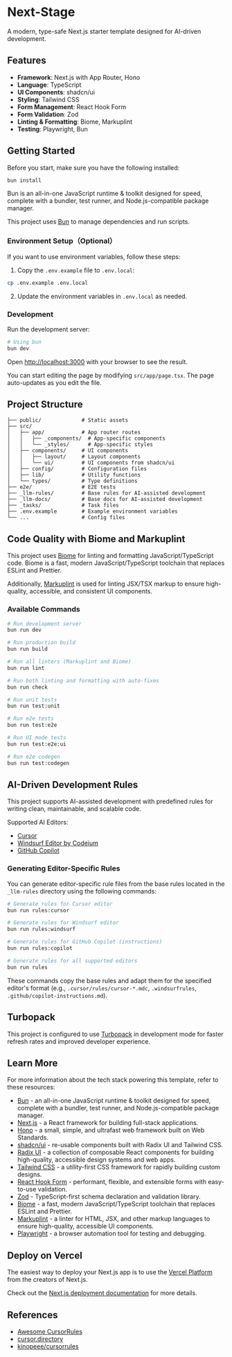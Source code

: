 # Next-Stage

A modern, type-safe Next.js starter template designed for AI-driven development.

## Features

- **Framework**: Next.js with App Router, Hono
- **Language**: TypeScript
- **UI Components**: shadcn/ui
- **Styling**: Tailwind CSS
- **Form Management**: React Hook Form
- **Form Validation**: Zod
- **Linting & Formatting**: Biome, Markuplint
- **Testing**: Playwright, Bun

## Getting Started
Before you start, make sure you have the following installed:

```bash
bun install
```

Bun is an all-in-one JavaScript runtime & toolkit designed for speed, complete with a bundler, test runner, and Node.js-compatible package manager.

This project uses [Bun](https://bun.sh/) to manage dependencies and run scripts.

### Environment Setup（Optional）
If you want to use environment variables, follow these steps:

1. Copy the `.env.example` file to `.env.local`:

```bash
cp .env.example .env.local
```

2. Update the environment variables in `.env.local` as needed.

### Development

Run the development server:

```bash
# Using bun
bun dev
```

Open [http://localhost:3000](http://localhost:3000) with your browser to see the result.

You can start editing the page by modifying `src/app/page.tsx`. The page auto-updates as you edit the file.

## Project Structure

```
├── public/             # Static assets
├── src/
│   ├── app/            # App router routes
│   │   ├── _components/  # App-specific components
│   │   └── _styles/      # App-specific styles
│   ├── components/     # UI components
│   │   ├── layout/     # Layout components
│   │   └── ui/         # UI components from shadcn/ui
│   ├── config/         # Configuration files
│   ├── lib/            # Utility functions
│   └── types/          # Type definitions
├── e2e/                # E2E tests
├── _llm-rules/         # Base rules for AI-assisted development
├── _llm-docs/          # Base docs for AI-assisted development
├── _tasks/             # Task files
├── .env.example        # Example environment variables
└── ...                 # Config files
```

## Code Quality with Biome and Markuplint

This project uses [Biome](https://biomejs.dev/) for linting and formatting JavaScript/TypeScript code. Biome is a fast, modern JavaScript/TypeScript toolchain that replaces ESLint and Prettier.

Additionally, [Markuplint](https://markuplint.dev/) is used for linting JSX/TSX markup to ensure high-quality, accessible, and consistent UI components.

### Available Commands

```bash
# Run development server
bun run dev

# Run production build
bun run build

# Run all linters (Markuplint and Biome)
bun run lint

# Run both linting and formatting with auto-fixes
bun run check

# Run unit tests
bun run test:unit

# Run e2e tests
bun run test:e2e

# Run UI mode tests
bun run test:e2e:ui

# Run e2e codegen
bun run test:codegen
```

## AI-Driven Development Rules
This project supports AI-assisted development with predefined rules for writing clean, maintainable, and scalable code.

Supported AI Editors:
- [Cursor](https://www.cursor.com/)
- [Windsurf Editor by Codeium](https://codeium.com/windsurf)
- [GitHub Copilot](https://github.com/features/copilot)

### Generating Editor-Specific Rules

You can generate editor-specific rule files from the base rules located in the `_llm-rules` directory using the following commands:

```bash
# Generate rules for Cursor editor
bun run rules:cursor

# Generate rules for Windsurf editor
bun run rules:windsurf

# Generate rules for GitHub Copilot (instructions)
bun run rules:copilot

# Generate rules for all supported editors
bun run rules
```

These commands copy the base rules and adapt them for the specified editor's format (e.g., `.cursor/rules/cursor-*.mdc`, `.windsurfrules`, `.github/copilot-instructions.md`).

## Turbopack

This project is configured to use [Turbopack](https://turbo.build/pack) in development mode for faster refresh rates and improved developer experience.

## Learn More

For more information about the tech stack powering this template, refer to these resources:

- [Bun](https://bun.sh/) - an all-in-one JavaScript runtime & toolkit designed for speed, complete with a bundler, test runner, and Node.js-compatible package manager.
- [Next.js](https://nextjs.org/docs) - a React framework for building full-stack applications.
- [Hono](https://hono.dev/docs/) - a small, simple, and ultrafast web framework built on Web Standards.
- [shadcn/ui](https://ui.shadcn.com/) - re-usable components built with Radix UI and Tailwind CSS.
- [Radix UI](https://www.radix-ui.com/) - a collection of composable React components for building high-quality, accessible design systems and web apps.
- [Tailwind CSS](https://tailwindcss.com/) - a utility-first CSS framework for rapidly building custom designs.
- [React Hook Form](https://react-hook-form.com/) - performant, flexible, and extensible forms with easy-to-use validation.
- [Zod](https://zod.dev/) - TypeScript-first schema declaration and validation library.
- [Biome](https://biomejs.dev/) - a fast, modern JavaScript/TypeScript toolchain that replaces ESLint and Prettier.
- [Markuplint](https://markuplint.dev/) - a linter for HTML, JSX, and other markup languages to ensure high-quality, accessible UI components.
- [Playwright](https://playwright.dev/) - a browser automation tool for testing and debugging.

## Deploy on Vercel

The easiest way to deploy your Next.js app is to use the [Vercel Platform](https://vercel.com/new) from the creators of Next.js.

Check out the [Next.js deployment documentation](https://nextjs.org/docs/app/building-your-application/deploying) for more details.

## References
- [Awesome CursorRules](https://github.com/PatrickJS/awesome-cursorrules)
- [cursor.directory](https://cursor.directory/)
- [kinopeee/cursorrules](https://github.com/kinopeee/cursorrules)
